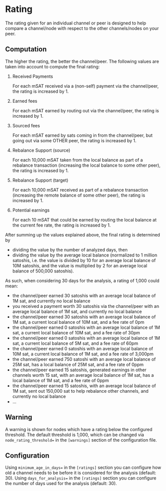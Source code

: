 # Rating

The rating given for an individual channel or peer is designed to help compare a channel/node with respect to the
other channels/nodes on your peer.

## Computation
The higher the rating, the better the channel/peer. The following values are taken into account to compute the final
rating:

1. Received Payments

   For each mSAT received via a (non-self) payment via the channel/peer, the rating is increased by 1.
2. Earned fees

   For each mSAT earned by routing out via the channel/peer, the rating is increased by 1. 
3. Sourced fees

   For each mSAT earned by sats coming in from the channel/peer, but going out via some OTHER peer, the rating is increased by 1.
4. Rebalance Support (source)

   For each 10,000 mSAT taken from the local balance as part of a rebalance transaction (increasing the local balance to some other peer), the rating is increased by 1.
5. Rebalance Support (target)

   For each 10,000 mSAT received as part of a rebalance transaction (increasing the remote balance of some other peer), the rating is increased by 1.
6. Potential earnings

   For each 10 mSAT that could be earned by routing the local balance at the current fee rate, the rating is increased by 1. 

After summing up the values explained above, the final rating is determined by
 - dividing the value by the number of analyzed days, then
 - dividing the value by the average local balance (normalized to 1 million satoshis, i.e. the value is
divided by 10 for an average local balance of 10M satoshis, and the value is multiplied by 2 for an average local balance of 500,000 satoshis).

As such, when considering 30 days for the analysis, a rating of 1,000 could mean:

- the channel/peer earned 30 satoshis with an average local balance of 1M sat, and currently no local balance
- you received a payment worth 30 satoshis via the channel/peer with an average local balance of 1M sat, and currently no local balance
- the channel/peer earned 30 satoshis with an average local balance of 1M sat, a current local balance of 10M sat, and a fee rate of 0pm
- the channel/peer earned 0 satoshis with an average local balance of 1M sat, a current local balance of 10M sat, and a fee rate of 30pm
- the channel/peer earned 0 satoshis with an average local balance of 1M sat, a current local balance of 5M sat, and a fee rate of 60pm
- the channel/peer earned 0 satoshis with an average local balance of 10M sat, a current local balance of 1M sat, and a fee rate of 3,000pm
- the channel/peer earned 750 satoshi with an average local balance of 25M sat, has a local balance of 25M sat, and a fee rate of 0ppm
- the channel/peer earned 15 satoshis, generated earnings in other channels worth 15 sat, with an average local balance of 1M sat, has a local balance of 1M sat, and a fee rate of 0ppm
- the channel/peer earned 15 satoshis, with an average local balance of 1M sat, sent out 150,000 sat to help rebalance other channels, and currently no local balance
- ...

## Warning
A warning is shown for nodes which have a rating below the configured threshold.
The default threshold is 1,000, which can be changed via `node_rating_threshold=` in the `[warnings]` section of the
configuration file.

## Configuration

Using `minimum_age_in_days=` in the `[ratings]` section you can configure how old a channel needs to be before it is considered for the analysis (default: 30). 
Using `days_for_analysis=` in the `[ratings]` section you can configure the number of days used for the analysis (default: 30).
